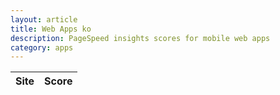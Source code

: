 ```yaml
---
layout: article
title: Web Apps ko
description: PageSpeed insights scores for mobile web apps
category: apps
---
```

|Site|Score|
|----|-----|
